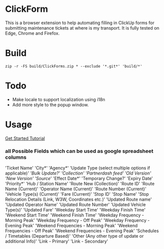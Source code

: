 # ClickForm

This is a browser extension to help automating filling in ClickUp forms for submitting maintenance tickets at where is my transport.
It is fully tested on Edge, Chrome and Firefox.

# Build

`zip -r -FS build/ClickForms.zip * --exclude '*.git*' 'build/*'`

# Todo

- Make locale to support localization using i18n
- Add more style to the popup window.

# Usage

[Get Started Tutorial](https://drive.google.com/drive/folders/1fUnfAJFJ3nRClbJQWYQ9tZTzApXlU5PN?usp=sharing)

### all Possible Fields which can be used as google spreadsheet columns

'Ticket Name'
'City*'
'Agency*'
'Update Type (select multiple options if applicable)_'
'Bulk Update?'
'Collection'
'Partnerdash feed'
'Old Version'
'New Version'
'Source_'
'Effect Date*'
'Temporary Change?'
'Expiry Date'
'Priority*'
'Hub / Station Name'
'Route New (Collection)'
'Route ID'
'Route Name (Current)'
'Operator Name (Current)'
'Route Number (Current)'
'Vehicle Type(s) (Current)'
'Fare (Current)'
'Stop ID'
'Stop Name'
'Stop Relocation Details (Link, W3W, Coordinates etc.)'
'Updated Route name'
'Updated Operator Name'
'Updated Route Number'
'Updated Vehicle Type(s)'
'Updated Fare'
'Weekday Start Time'
'Weekday Finish Time'
'Weekend Start Time'
'Weekend Finish Time'
'Weekday Frequency - Morning Peak'
'Weekday Frequency - Off Peak'
'Weekday Frequency - Evening Peak'
'Weekend Frequencies - Morning Peak'
'Weekend Frequencies - Off Peak'
'Weekend Frequencies - Evening Peak'
'Schedules / Timetables (Departure Based)'
'Other (Any other type of update or additional Info)'
'Link - Primary'
'Link - Secondary'
